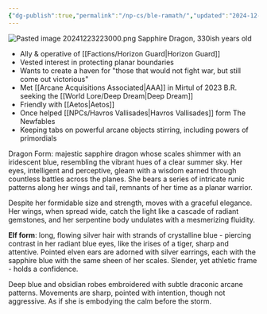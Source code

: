 ```yaml
---
{"dg-publish":true,"permalink":"/np-cs/ble-ramath/","updated":"2024-12-23T22:30:02.534-05:00"}
---
```


![Pasted image 20241223223000.png](/img/user/Images/Pasted%20image%2020241223223000.png)
Sapphire Dragon, 330ish years old

- Ally & operative of [[Factions/Horizon Guard\|Horizon Guard]]
- Vested interest in protecting planar boundaries
- Wants to create a haven for "those that would not fight war, but still come out victorious"
- Met [[Arcane Acquisitions Associated\|AAA]] in Mirtul of 2023 B.R. seeking the [[World Lore/Deep Dream\|Deep Dream]]
- Friendly with [[Aetos\|Aetos]]
- Once helped [[NPCs/Havros Vallisades\|Havros Vallisades]] form The Newfables
- Keeping tabs on powerful arcane objects stirring, including powers of primordials

Dragon Form: majestic sapphire dragon whose scales shimmer with an iridescent blue, resembling the vibrant hues of a clear summer sky. Her eyes, intelligent and perceptive, gleam with a wisdom earned through countless battles across the planes. She bears a series of intricate runic patterns along her wings and tail, remnants of her time as a planar warrior.

Despite her formidable size and strength,  moves with a graceful elegance. Her wings, when spread wide, catch the light like a cascade of radiant gemstones, and her serpentine body undulates with a mesmerizing fluidity.

**Elf form**: long, flowing silver hair with strands of crystalline blue - piercing contrast in her radiant blue eyes, like the irises of a tiger, sharp and attentive. Pointed elven ears are adorned with silver earrings, each with the sapphire blue with the same sheen of her scales. Slender, yet athletic frame - holds a confidence. 

Deep blue and obsidian robes embroidered with subtle draconic arcane patterns. Movements are sharp, pointed with intention, though not aggressive. As if she is embodying the calm before the storm. 
